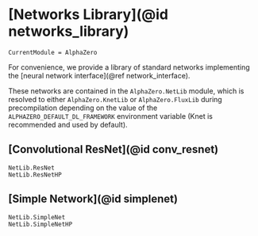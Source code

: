 # [Networks Library](@id networks_library)

```@meta
CurrentModule = AlphaZero
```

For convenience, we provide a library of standard networks implementing the
[neural network interface](@ref network_interface).

These networks are contained in the `AlphaZero.NetLib` module, which is resolved to
either `AlphaZero.KnetLib` or `AlphaZero.FluxLib` during precompilation depending on
the value of the `ALPHAZERO_DEFAULT_DL_FRAMEWORK` environment variable
(Knet is recommended and used by default).

## [Convolutional ResNet](@id conv_resnet)

```@docs
NetLib.ResNet
NetLib.ResNetHP
```

## [Simple Network](@id simplenet)

```@docs
NetLib.SimpleNet
NetLib.SimpleNetHP
```